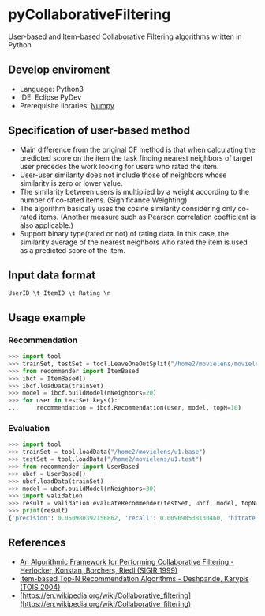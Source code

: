# pyCollaborativeFiltering
User-based and Item-based Collaborative Filtering algorithms written in Python

## Develop enviroment
* Language: Python3
* IDE: Eclipse PyDev
* Prerequisite libraries: [Numpy](http://numpy.org)

## Specification of user-based method
* Main difference from the original CF method is that when calculating the predicted score on the item the task finding nearest neighbors of target user precedes the work looking for users who rated the item.
* User-user similarity does not include those of neighbors whose similarity is zero or lower value.
* The similarity between users is multiplied by a weight according to the number of co-rated items. (Significance Weighting)
* The algorithm basically uses the cosine similarity considering only co-rated items. (Another measure such as Pearson correlation coefficient is also applicable.)
* Support binary type(rated or not) of rating data.  In this case, the similarity average of the nearest neighbors who rated the item is used as a predicted score of the item.

## Input data format
`UserID \t ItemID \t Rating \n`

## Usage example
### Recommendation
```python
>>> import tool
>>> trainSet, testSet = tool.LeaveOneOutSplit("/home2/movielens/movielens.dat")
>>> from recommender import ItemBased
>>> ibcf = ItemBased()
>>> ibcf.loadData(trainSet)
>>> model = ibcf.buildModel(nNeighbors=20)
>>> for user in testSet.keys():
...     recommendation = ibcf.Recommendation(user, model, topN=10)
```
### Evaluation
```python
>>> import tool
>>> trainSet = tool.loadData("/home2/movielens/u1.base")
>>> testSet = tool.loadData("/home2/movielens/u1.test")
>>> from recommender import UserBased
>>> ubcf = UserBased()
>>> ubcf.loadData(trainSet)
>>> model = ubcf.buildModel(nNeighbors=30)
>>> import validation
>>> result = validation.evaluateRecommender(testSet, ubcf, model, topN=10)
>>> print(result)
{'precision': 0.050980392156862, 'recall': 0.009698538130460, 'hitrate': 0.5098039215686}
```

## References
* [An Algorithmic Framework for Performing Collaborative Filtering - Herlocker, Konstan, Borchers, Riedl (SIGIR 1999)](http://files.grouplens.org/papers/algs.pdf)
* [Item-based Top-N Recommendation Algorithms - Deshpande, Karypis (TOIS 2004)](http://glaros.dtc.umn.edu/gkhome/fetch/papers/itemrsTOIS04.pdf)
* [https://en.wikipedia.org/wiki/Collaborative_filtering](https://en.wikipedia.org/wiki/Collaborative_filtering)
